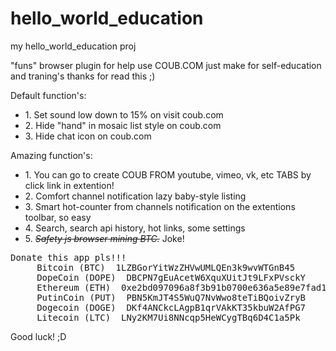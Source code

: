 # hello_world_education
my hello_world_education proj

"funs" browser plugin for help use COUB.COM
just make for self-education and traning's
thanks for read this ;)

Default function's:

<ul>
<li>1. Set sound low down to 15% on visit coub.com</li>
<li>2. Hide "hand" in mosaic list style on coub.com</li>
<li>3. Hide chat icon on coub.com </li>
</ul>

Amazing function's:

<ul>
<li>1. You can go to create COUB FROM youtube, vimeo, vk, etc TABS by click link in extention!</li>
<li>2. Comfort channel notification lazy baby-style listing</li>
<li>3. Smart hot-counter from channels notification on the extentions toolbar, so easy</li>
<li>4. Search, search api history, hot links, some settings</li>
<li>5. <s><i>Safety js browser mining BTC.</i></s> Joke!</li>
</ul>

<pre>Donate this app pls!!! 
     Bitcoin (BTC)  1LZBGorYitWzZHVwUMLQEn3k9wvWTGnB45 
     DopeCoin (DOPE)  DBCPN7gEuAcetW6XquXUitJt9LFxPVsckY 
     Ethereum (ETH)  0xe2bd097096a8f3b91b0700e636a5e89e7fad1ac4
     PutinCoin (PUT)  PBN5KmJT4S5WuQ7NvWwo8teTiBQoivZryB 
     Dogecoin (DOGE)  DKf4ANCkcLAgpB1qrVAkKT35kbuW2AfPG7 
     Litecoin (LTC)  LNy2KM7Ui8NNcqp5HeWCygTBq6D4C1a5Pk
</pre>

Good luck! ;D
